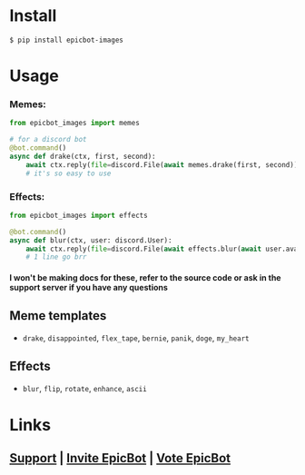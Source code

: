 # Install

```shell
$ pip install epicbot-images
```

# Usage

### Memes:
```py
from epicbot_images import memes

# for a discord bot
@bot.command()
async def drake(ctx, first, second):
    await ctx.reply(file=discord.File(await memes.drake(first, second)))
    # it's so easy to use
```
### Effects:
```py
from epicbot_images import effects

@bot.command()
async def blur(ctx, user: discord.User):
    await ctx.reply(file=discord.File(await effects.blur(await user.avatar.read())))
    # 1 line go brr
```

#### I won't be making docs for these, refer to the source code or ask in the support server if you have any questions

## Meme templates
- `drake`, `disappointed`, `flex_tape`, `bernie`, `panik`, `doge`, `my_heart`
## Effects
- `blur`, `flip`, `rotate`, `enhance`, `ascii`

# Links
## [Support](https://discord.gg/Zj7h8Fp) | [Invite EpicBot](https://epic-bot.com/invite) | [Vote EpicBot](https://epic-bot.com/vote)